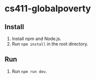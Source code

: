# cs411-globalpoverty

## Install
1. Install npm and Node.js.
2. Run `npm install` in the root directory.

## Run
1. Run `npm run dev`.
